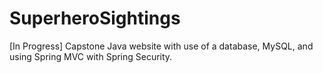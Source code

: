 # SuperheroSightings
 [In Progress] Capstone Java website with use of a database, MySQL, and using Spring MVC with Spring Security.
